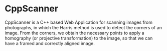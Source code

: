 # CppScanner
CppScanner is a C++ based Web Application for scanning images from photographs, in which the Harris method is used to detect the corners of an image. From the corners, we obtain the necessary points to apply a homography (or projective transformation) to the image, so that we can have a framed and correctly aligned image.

